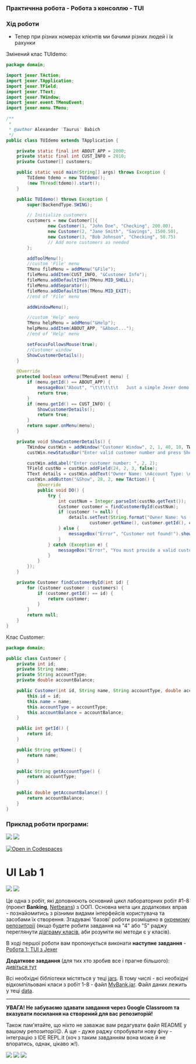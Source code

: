### Практичнна робота - Робота з консоллю - TUI

### Хід роботи

* Тепер при різних номерах клієнтів
ми бачими різних людей і їх рахунки

Змінений клас TUIdemo:
```java
package domain;

import jexer.TAction;
import jexer.TApplication;
import jexer.TField;
import jexer.TText;
import jexer.TWindow;
import jexer.event.TMenuEvent;
import jexer.menu.TMenu;

/**
 *
 * @author Alexander 'Taurus' Babich
 */
public class TUIdemo extends TApplication {

    private static final int ABOUT_APP = 2000;
    private static final int CUST_INFO = 2010;
    private Customer[] customers;

    public static void main(String[] args) throws Exception {
        TUIdemo tdemo = new TUIdemo();
        (new Thread(tdemo)).start();
    }

    public TUIdemo() throws Exception {
        super(BackendType.SWING);

        // Initialize customers
        customers = new Customer[]{
                new Customer(1, "John Doe", "Checking", 200.00),
                new Customer(2, "Jane Smith", "Savings", 1500.50),
                new Customer(3, "Bob Johnson", "Checking", 50.75)
                // Add more customers as needed
        };

        addToolMenu();
        //custom 'File' menu
        TMenu fileMenu = addMenu("&File");
        fileMenu.addItem(CUST_INFO, "&Customer Info");
        fileMenu.addDefaultItem(TMenu.MID_SHELL);
        fileMenu.addSeparator();
        fileMenu.addDefaultItem(TMenu.MID_EXIT);
        //end of 'File' menu

        addWindowMenu();

        //custom 'Help' menu
        TMenu helpMenu = addMenu("&Help");
        helpMenu.addItem(ABOUT_APP, "&About...");
        //end of 'Help' menu

        setFocusFollowsMouse(true);
        //Customer window
        ShowCustomerDetails();
    }

    @Override
    protected boolean onMenu(TMenuEvent menu) {
        if (menu.getId() == ABOUT_APP) {
            messageBox("About", "\t\t\t\t\t   Just a simple Jexer demo.\n\nCopyright \u00A9 2019 Alexander \'Taurus\' Babich").show();
            return true;
        }
        if (menu.getId() == CUST_INFO) {
            ShowCustomerDetails();
            return true;
        }
        return super.onMenu(menu);
    }

    private void ShowCustomerDetails() {
        TWindow custWin = addWindow("Customer Window", 2, 1, 40, 10, TWindow.NOZOOMBOX);
        custWin.newStatusBar("Enter valid customer number and press Show...");

        custWin.addLabel("Enter customer number: ", 2, 2);
        TField custNo = custWin.addField(24, 2, 3, false);
        TText details = custWin.addText("Owner Name: \nAccount Type: \nAccount Balance: ", 2, 4, 38, 8);
        custWin.addButton("&Show", 28, 2, new TAction() {
            @Override
            public void DO() {
                try {
                    int custNum = Integer.parseInt(custNo.getText());
                    Customer customer = findCustomerById(custNum);
                    if (customer != null) {
                        details.setText(String.format("Owner Name: %s (id=%d)\nAccount Type: '%s'\nAccount Balance: $%.2f",
                                customer.getName(), customer.getId(), customer.getAccountType(), customer.getAccountBalance()));
                    } else {
                        messageBox("Error", "Customer not found!").show();
                    }
                } catch (Exception e) {
                    messageBox("Error", "You must provide a valid customer number!").show();
                }
            }
        });
    }

    private Customer findCustomerById(int id) {
        for (Customer customer : customers) {
            if (customer.getId() == id) {
                return customer;
            }
        }
        return null;
    }
}
```

Клас Customer:
```java
package domain;

public class Customer {
    private int id;
    private String name;
    private String accountType;
    private double accountBalance;

    public Customer(int id, String name, String accountType, double accountBalance) {
        this.id = id;
        this.name = name;
        this.accountType = accountType;
        this.accountBalance = accountBalance;
    }

    public int getId() {
        return id;
    }

    public String getName() {
        return name;
    }

    public String getAccountType() {
        return accountType;
    }

    public double getAccountBalance() {
        return accountBalance;
    }
}
```
### Приклад роботи програми:
![](image/1.png)
![](image/2.png)



[![Open in Codespaces](https://classroom.github.com/assets/launch-codespace-7f7980b617ed060a017424585567c406b6ee15c891e84e1186181d67ecf80aa0.svg)](https://classroom.github.com/open-in-codespaces?assignment_repo_id=15142775)
# UI Lab 1
![](terminal-icon.png)
![](gui-icon.png)

Це одна з робіт, які доповнюють основний цикл лабораторних робіт #1-8 (проект **Banking**, [Netbeans](https://netbeans.org/)) з ООП.  Основна мета цих додаткових вправ - познайомитись з різними видами інтерфейсів користувача та засобами їх створення. Згадувані 'базові' роботи розміщено в [окремому репозиторії](https://github.com/liketaurus/OOP-JAVA) (якщо будете робити завдання на "4" або "5" раджу переглянути [діаграму класів](https://github.com/liketaurus/OOP-JAVA/blob/master/MyBank.png), аби розуміти які методи є у класів).

В ході першої роботи вам пропонується виконати **наступне завдання** - [Робота 1: TUI з Jexer](https://github.com/ppc-ntu-khpi/TUI-Lab1-Starter/blob/master/Lab%201%20-TUI/Lab%201.md)
  
**Додаткове завдання** (для тих хто зробив все і прагне більшого): [дивіться тут](https://github.com/ppc-ntu-khpi/TUI-Lab1-Starter/blob/master/Lab%201%20-TUI/Lab%201%20-%20add.md)

Всі необхідні бібліотеки містяться у теці [jars](https://github.com/ppc-ntu-khpi/TUI-Lab1-Starter/tree/master/jars). В тому числі - всі необхідні відкомпільовані класи з робіт 1-8 - файл [MyBank.jar](https://github.com/ppc-ntu-khpi/TUI-Lab1-Starter/blob/master/jars/MyBank.jar). Файл даних лежить у теці [data](https://github.com/ppc-ntu-khpi/TUI-Lab1-Starter/tree/master/data).

---
**УВАГА! Не забуваємо здавати завдання через Google Classroom та вказувати посилання на створений для вас репозиторій!**

Також пам'ятайте, що ніхто не заважає вам редагувати файл README у вашому репозиторії😉.
А ще - дуже раджу спробувати нову фічу - інтеграцію з IDE REPL.it (хоч з таким завданням вона може й не впоратись, однак, цікаво ж!).

![](https://img.shields.io/badge/Made%20with-JAVA-red.svg)
![](https://img.shields.io/badge/Made%20with-%20Netbeans-brightgreen.svg)
![](https://img.shields.io/badge/Made%20at-PPC%20NTU%20%22KhPI%22-blue.svg) 
